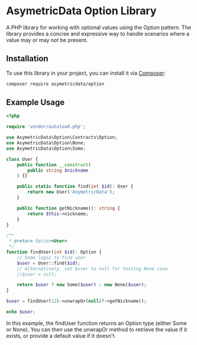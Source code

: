 # AsymetricData Option Library

A PHP library for working with optional values using the Option pattern. The library provides a concise and expressive way to handle scenarios where a value may or may not be present.

## Installation

To use this library in your project, you can install it via [Composer](https://getcomposer.org/):

```bash
composer require asymetricdata/option
```

## Example Usage

```php
<?php

require 'vendor/autoload.php';

use AsymetricData\Option\Contracts\Option;
use AsymetricData\Option\None;
use AsymetricData\Option\Some;

class User {
    public function __construct(
        public string $nickname
    ) {}

    public static function find(int $id): User {
        return new User('AsymetricData');
    }

    public function getNickname(): string {
        return $this->nickname;
    }
}

/**
 * @return Option<User>
 */
function findUser(int $id): Option {
    // Some logic to find user
    $user = User::find($id);
    // Alternatively, set $user to null for testing None case
    //$user = null;

    return $user ? new Some($user) : new None($user);
}

$user = findUser(12)->unwrapOr(null)?->getNickname();

echo $user;
```

In this example, the findUser function returns an Option type (either Some or None). You can then use the unwrapOr method to retrieve the value if it exists, or provide a default value if it doesn't.